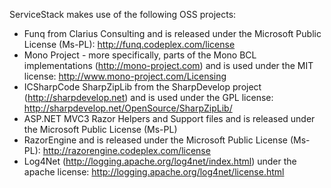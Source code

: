 ServiceStack makes use of the following OSS projects:

* Funq from Clarius Consulting and is released under the Microsoft Public License (Ms-PL): http://funq.codeplex.com/license
* Mono Project - more specifically, parts of the Mono BCL implementations (http://mono-project.com) and is used under the MIT license: http://www.mono-project.com/Licensing
* ICSharpCode SharpZipLib from the SharpDevelop project (http://sharpdevelop.net) and is used under the GPL license: http://sharpdevelop.net/OpenSource/SharpZipLib/
* ASP.NET MVC3 Razor Helpers and Support files and is released under the Microsoft Public License (Ms-PL)
* RazorEngine and is released under the Microsoft Public License (Ms-PL): http://razorengine.codeplex.com/license
* Log4Net (http://logging.apache.org/log4net/index.html) under the apache license: http://logging.apache.org/log4net/license.html
